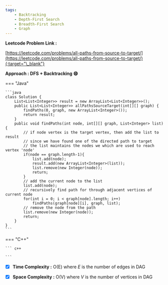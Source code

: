 ```yaml
---
tags:
    - Backtracking
    - Depth-First Search
    - Breadth-First Search
    - Graph
---
```


**Leetcode Problem Link :**

[https://leetcode.com/problems/all-paths-from-source-to-target/](https://leetcode.com/problems/all-paths-from-source-to-target/){:target="\_blank"}

**Approach : DFS + Backtracking :smile:**

=== "Java"

    ```java
    class Solution {
        List<List<Integer>> result = new ArrayList<List<Integer>>();
        public List<List<Integer>> allPathsSourceTarget(int[][] graph) {
            findPaths(0, graph, new ArrayList<Integer>());
            return result;
        }
        public void findPaths(int node, int[][] graph, List<Integer> list){
            // if node vertex is the target vertex, then add the list to result
            // since we have found one of the directed path to target
            // the list maintains the nodes we which are used to reach vertex 'node'
            if(node == graph.length-1){
                list.add(node);
                result.add(new ArrayList<Integer>(list));
                list.remove(new Integer(node));
                return;
            }
            // add the current node to the list
            list.add(node);
            // recursively find path for through adjacent vertices of current node
            for(int i = 0; i < graph[node].length; i++)
                findPaths(graph[node][i], graph, list);
            // remove the node from the path
            list.remove(new Integer(node));
            return;
        }
    }
    ```

=== "C++"

    ``` c++

    ```

-   [x] **Time Complexity :** O(E) where _E_ is the number of edges in DAG

-   [x] **Space Complexity :** O(V) where _V_ is the number of vertices in DAG
